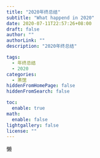 ```yaml
---
title: "2020年终总结"
subtitle: "What happend in 2020"
date: 2020-07-11T22:57:26+08:00
draft: false
author: ""
authorLink: ""
description: "2020年终总结"

tags:
  - 年终总结
  - 2020
categories:
  - 茶馆
hiddenFromHomePage: false
hiddenFromSearch: false

toc:
  enable: true
math:
  enable: false
lightgallery: false
license: ""
---
```


<!--more-->

懒
